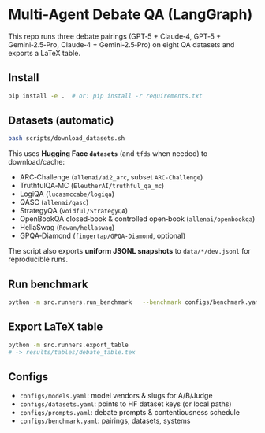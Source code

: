# Multi‑Agent Debate QA (LangGraph)

This repo runs three debate pairings (GPT‑5 + Claude‑4, GPT‑5 + Gemini‑2.5‑Pro, Claude‑4 + Gemini‑2.5‑Pro) on eight QA datasets and exports a LaTeX table.

## Install
```bash
pip install -e .  # or: pip install -r requirements.txt
```

## Datasets (automatic)
```bash
bash scripts/download_datasets.sh
```
This uses **Hugging Face `datasets`** (and `tfds` when needed) to download/cache:
- ARC‑Challenge (`allenai/ai2_arc`, subset `ARC-Challenge`)
- TruthfulQA‑MC (`EleutherAI/truthful_qa_mc`)
- LogiQA (`lucasmccabe/logiqa`)
- QASC (`allenai/qasc`)
- StrategyQA (`voidful/StrategyQA`)
- OpenBookQA closed‑book & controlled open‑book (`allenai/openbookqa`)
- HellaSwag (`Rowan/hellaswag`)
- GPQA‑Diamond (`fingertap/GPQA-Diamond`, optional)

The script also exports **uniform JSONL snapshots** to `data/*/dev.jsonl` for reproducible runs.

## Run benchmark
```bash
python -m src.runners.run_benchmark   --benchmark configs/benchmark.yaml   --models configs/models.yaml   --datasets configs/datasets.yaml   --prompts configs/prompts.yaml
```

## Export LaTeX table
```bash
python -m src.runners.export_table
# -> results/tables/debate_table.tex
```

## Configs
- `configs/models.yaml`: model vendors & slugs for A/B/Judge
- `configs/datasets.yaml`: points to HF dataset keys (or local paths)
- `configs/prompts.yaml`: debate prompts & contentiousness schedule
- `configs/benchmark.yaml`: pairings, datasets, systems
